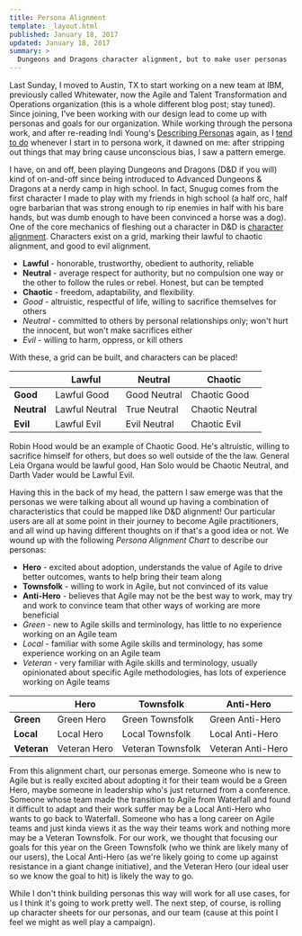 ```yaml
---
title: Persona Alignment
template: _layout.html
published: January 18, 2017
updated: January 18, 2017
summary: >
  Dungeons and Dragons character alignment, but to make user personas
---
```

Last Sunday, I moved to Austin, TX to start working on a new team at IBM, previously called Whitewater, now the Agile and Talent Transformation and Operations organization (this is a whole different blog post; stay tuned). Since joining, I've been working with our design lead to come up with personas and goals for our organization. While working through the persona work, and after re-reading Indi Young's [Describing Personas](https://medium.com/@indiyoung/describing-personas-af992e3fc527#.eo05pwcjr) again, as I [tend to do](https://twitter.com/Snugug/status/821458794643234816) whenever I start in to persona work, it dawned on me: after stripping out things that may bring cause unconscious bias, I saw a pattern emerge.

I have, on and off, been playing Dungeons and Dragons (D&D if you will) kind of on-and-off since being introduced to Advanced Dungeons & Dragons at a nerdy camp in high school. In fact, Snugug comes from the first character I made to play with my friends in high school (a half orc, half ogre barbarian that was strong enough to rip enemies in half with his bare hands, but was dumb enough to have been convinced a horse was a dog). One of the core mechanics of fleshing out a character in D&D is [character alignment](https://en.wikipedia.org/wiki/Alignment_(Dungeons_%26_Dragons)). Characters exist on a grid, marking their lawful to chaotic alignment, and good to evil alignment.

* **Lawful** - honorable, trustworthy, obedient to authority, reliable
* **Neutral** - average respect for authority, but no compulsion one way or the other to follow the rules or rebel. Honest, but can be tempted
* **Chaotic** - freedom, adaptability, and flexibility.
* _Good_ - altruistic, respectful of life, willing to sacrifice themselves for others
* _Neutral_ - committed to others by personal relationships only; won't hurt the innocent, but won't make sacrifices either
* _Evil_ - willing to harm, oppress, or kill others

With these, a grid can be built, and characters can be placed!

|             | Lawful             | Neutral      | Chaotic         |
|-------------|--------------------|--------------|-----------------|
| **Good**    | Lawful Good        | Good Neutral | Chaotic Good    |
| **Neutral** | Lawful Neutral     | True Neutral | Chaotic Neutral |
| **Evil**    | Lawful Evil        | Evil Neutral | Chaotic Evil    |


Robin Hood would be an example of Chaotic Good. He's altruistic, willing to sacrifice himself for others, but does so well outside of the the law. General Leia Organa would be lawful good, Han Solo would be Chaotic Neutral, and Darth Vader would be Lawful Evil.

Having this in the back of my head, the pattern I saw emerge was that the personas we were talking about all wound up having a combination of characteristics that could be mapped like D&D alignment! Our particular users are all at some point in their journey to become Agile practitioners, and all wind up having different thoughts on if that's a good idea or not. We wound up with the following _Persona Alignment Chart_ to describe our personas:

* **Hero** - excited about adoption, understands the value of Agile to drive better outcomes, wants to help bring their team along
* **Townsfolk** - willing to work in Agile, but not convinced of its value
* **Anti-Hero** - believes that Agile may not be the best way to work, may try and work to convince team that other ways of working are more beneficial
* _Green_ - new to Agile skills and terminology, has little to no experience working on an Agile team 
* _Local_ - familiar with some Agile skills and terminology, has some experience working on an Agile team
* _Veteran_ - very familiar with Agile skills and terminology, usually opinionated about specific Agile methodologies, has lots of experience working on Agile teams

|             | Hero         | Townsfolk         | Anti-Hero         |
|-------------|--------------|-------------------|-------------------|
| **Green**   | Green Hero   | Green Townsfolk   | Green Anti-Hero   |
| **Local**   | Local Hero   | Local Townsfolk   | Local Anti-Hero   |
| **Veteran** | Veteran Hero | Veteran Townsfolk | Veteran Anti-Hero |

From this alignment chart, our personas emerge. Someone who is new to Agile but is really excited about adopting it for their team would be a Green Hero, maybe someone in leadership who's just returned from a conference. Someone whose team made the transition to Agile from Waterfall and found it difficult to adapt and their work suffer may be a Local Anti-Hero who wants to go back to Waterfall. Someone who has a long career on Agile teams and just kinda views it as the way their teams work and nothing more may be a Veteran Townsfolk. For our work, we thought that focusing our goals for this year on the Green Townsfolk (who we think are likely many of our users), the Local Anti-Hero (as we're likely going to come up against resistance in a giant change initiative), and the Veteran Hero (our ideal user so we know the goal to hit) is likely the way to go.

While I don't think building personas this way will work for all use cases, for us I think it's going to work pretty well. The next step, of course, is rolling up character sheets for our personas, and our team (cause at this point I feel we might as well play a campaign).
